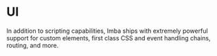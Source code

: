 # UI

In addition to scripting capabilities, Imba ships with extremely
powerful support for custom elements, first class CSS and event
handling chains, routing, and more.

<doc-pages></doc-pages>
